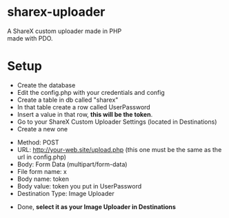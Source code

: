 # sharex-uploader
A ShareX custom uploader made in PHP  
made with PDO.

# Setup
- Create the database
- Edit the config.php with your credentials and config
- Create a table in db called "sharex"
- In that table create a row called UserPassword
- Insert a value in that row, **this will be the token**.
- Go to your ShareX Custom Uploader Settings (located in Destinations)
- Create a new one
* Method: POST
* URL: http://your-web.site/upload.php (this one must be the same as the url in config.php)
* Body: Form Data (multipart/form-data)
* File form name: x
* Body name: token
* Body value: token you put in UserPassword
* Destination Type: Image Uploader
- Done, **select it as your Image Uploader in Destinations**




